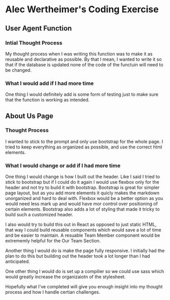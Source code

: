 # Alec Wertheimer's Coding Exercise

## User Agent Function

### Intial Thought Process
My thought process when I was writing this function was to make it as reusable and declarative as possible. By that I mean, I wanted to write it so that if the database is updated none of the code of the functuin will need to be changed.

### What I would add if I had more time
One thing I would definitely add is some form of testing just to make sure that the function is working as intended.

## About Us Page

### Thought Process
I wanted to stick to the prompt and only use bootstrap for the whole page. I tried to keep everything as organized as possible, and use the correct html elements.

### What I would change or add if I had more time
One thing I would change is how I built out the header. Like I said I tried to stick to bootstrap but if I could do it again I would use flexbox only for the header and not try to build it with bootstrap. Bootstrap is great for simpler page layout, but as you add more elements it quicly makes the markdown unorganized and hard to deal with. Flexbox would be a better option as you would need less mark up and would have mor control over positioning of certain elements. Bootstrap also adds a lot of styling that made it tricky to build such a customized header.

I also would try to build this out in React as opposed to just static HTML, that way I could build reusable components which would save a lot of time and be easier to maintain. A resuable Team Member component would be extrememly helpful for the Our Team Section.

Another thing I would do is make the page fully responsive. I initially had the plan to do this but building out the header took a lot longer than I had anticipated.

One other thing I would do is set up a compilier so we could use sass which would greatly increase the organizaiotn of the stylesheet. 

Hopefully what I've completed will give you enough insight into my thought process and how I handle certian challenges.
